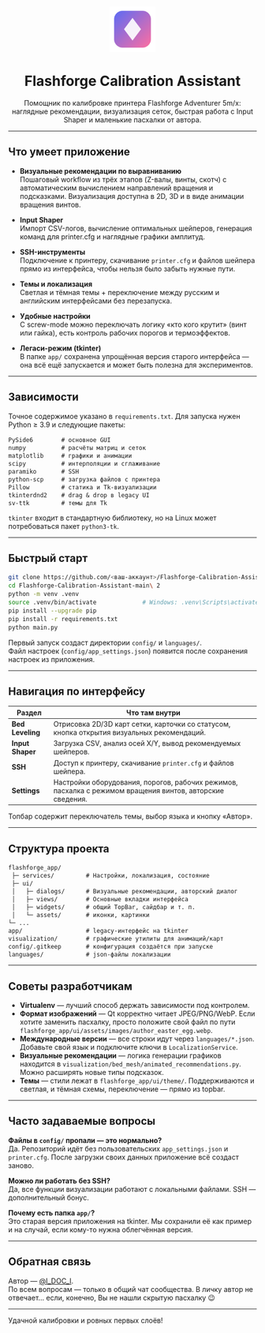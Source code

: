 <div align="center">

<img src="flashforge_app/ui/assets/icons/app.svg" width="92" alt="Flashforge Calibration Assistant logo" />

# Flashforge Calibration Assistant

Помощник по калибровке принтера Flashforge Adventurer 5m/x: наглядные рекомендации, визуализация сеток, быстрая работа с Input Shaper и маленькие пасхалки от автора.

</div>

---

## Что умеет приложение

- **Визуальные рекомендации по выравниванию**  
  Пошаговый workflow из трёх этапов (Z-валы, винты, скотч) с автоматическим вычислением направлений вращения и подсказками. Визуализация доступна в 2D, 3D и в виде анимации вращения винтов.

- **Input Shaper**  
  Импорт CSV-логов, вычисление оптимальных шейперов, генерация команд для printer.cfg и наглядные графики амплитуд.

- **SSH-инструменты**  
  Подключение к принтеру, скачивание `printer.cfg` и файлов шейпера прямо из интерфейса, чтобы нельзя было забыть нужные пути.

- **Темы и локализация**  
  Светлая и тёмная темы + переключение между русским и английским интерфейсами без перезапуска.

- **Удобные настройки**  
  С screw-mode можно переключать логику «кто кого крутит» (винт или гайка), есть контроль рабочих порогов и термоэффектов.

- **Легаси-режим (tkinter)**  
  В папке `app/` сохранена упрощённая версия старого интерфейса — она всё ещё запускается и может быть полезна для экспериментов.

---

## Зависимости

Точное содержимое указано в `requirements.txt`. Для запуска нужен Python ≥ 3.9 и следующие пакеты:

```
PySide6        # основное GUI
numpy          # расчёты матриц и сеток
matplotlib     # графики и анимации
scipy          # интерполяции и сглаживание
paramiko       # SSH
python-scp     # загрузка файлов с принтера
Pillow         # статика и Tk-визуализации
tkinterdnd2    # drag & drop в legacy UI
sv-ttk         # темы для Tk
```

`tkinter` входит в стандартную библиотеку, но на Linux может потребоваться пакет `python3-tk`.

---

## Быстрый старт

```bash
git clone https://github.com/<ваш-аккаунт>/Flashforge-Calibration-Assistant.git
cd Flashforge-Calibration-Assistant-main\ 2
python -m venv .venv
source .venv/bin/activate             # Windows: .venv\Scripts\activate
pip install --upgrade pip
pip install -r requirements.txt
python main.py
```

Первый запуск создаст директории `config/` и `languages/`.  
Файл настроек (`config/app_settings.json`) появится после сохранения настроек из приложения.

---

## Навигация по интерфейсу

| Раздел | Что там внутри |
|--------|----------------|
| **Bed Leveling** | Отрисовка 2D/3D карт сетки, карточки со статусом, кнопка открытия визуальных рекомендаций. |
| **Input Shaper** | Загрузка CSV, анализ осей X/Y, вывод рекомендуемых шейперов. |
| **SSH** | Доступ к принтеру, скачивание `printer.cfg` и файлов шейпера. |
| **Settings** | Настройки оборудования, порогов, рабочих режимов, пасхалка c режимом вращения винтов, авторские сведения. |

Топбар содержит переключатель темы, выбор языка и кнопку «Автор».

---

## Структура проекта

```
flashforge_app/
 ├─ services/         # Настройки, локализация, состояние
 ├─ ui/
 │   ├─ dialogs/      # Визуальные рекомендации, авторский диалог
 │   ├─ views/        # Основные вкладки интерфейса
 │   ├─ widgets/      # общий TopBar, сайдбар и т. п.
 │   └─ assets/       # иконки, картинки
└─ ...
app/                  # legacy-интерфейс на tkinter
visualization/        # графические утилиты для анимаций/карт
config/.gitkeep       # конфигурация создаётся при запуске
languages/            # json-файлы локализации
```

---

## Советы разработчикам

- **Virtualenv** — лучший способ держать зависимости под контролем.  
- **Формат изображений** — Qt корректно читает JPEG/PNG/WebP. Если хотите заменить пасхалку, просто положите свой файл по пути `flashforge_app/ui/assets/images/author_easter_egg.webp`.  
- **Международные версии** — все строки идут через `languages/*.json`. Добавьте свой язык и подключите ключи в `LocalizationService`.  
- **Визуальные рекомендации** — логика генерации графиков находится в `visualization/bed_mesh/animated_recommendations.py`. Можно расширять новые типы подсказок.
- **Темы** — стили лежат в `flashforge_app/ui/theme/`. Поддерживаются и светлая, и тёмная схемы, переключение — прямо из topbar.

---

## Часто задаваемые вопросы

**Файлы в `config/` пропали — это нормально?**  
Да. Репозиторий идёт без пользовательских `app_settings.json` и `printer.cfg`. После загрузки своих данных приложение всё создаст заново.

**Можно ли работать без SSH?**  
Да, все функции визуализации работают с локальными файлами. SSH — дополнительный бонус.

**Почему есть папка `app/`?**  
Это старая версия приложения на tkinter. Мы сохранили её как пример и на случай, если кому-то нужна облегчённая версия.

---

## Обратная связь

Автор — [@I_DOC_I](https://t.me/I_DOC_I).  
По всем вопросам — только в общий чат сообщества. В личку автор не отвечает… если, конечно, Вы не нашли скрытую пасхалку 😉

---

Удачной калибровки и ровных первых слоёв!
